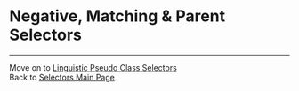 # Negative, Matching & Parent Selectors


___
Move on to [Linguistic Pseudo Class Selectors](07-linguistic-pseudo-classes)  
Back to [Selectors Main Page](00-selectors)